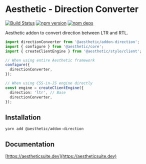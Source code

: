 # Aesthetic - Direction Converter

[![Build Status](https://github.com/aesthetic-suite/framework/workflows/Build/badge.svg)](https://github.com/aesthetic-suite/framework/actions?query=branch%3Amaster)
[![npm version](https://badge.fury.io/js/%40aesthetic%addon-direction.svg)](https://www.npmjs.com/package/@aesthetic/addon-direction)
[![npm deps](https://david-dm.org/aesthetic-suite/framework.svg?path=packages/addon-direction)](https://www.npmjs.com/package/@aesthetic/addon-direction)

Aesthetic addon to convert direction between LTR and RTL.

```ts
import directionConverter from '@aesthetic/addon-direction';
import { configure } from '@aesthetic/core';
import { createClientEngine } from '@aesthetic/style/client';

// When using entire Aesthetic framework
configure({
  directionConverter,
});

// When using CSS-in-JS engine directly
const engine = createClientEngine({
  direction: 'ltr', // Base
  directionConverter,
});
```

## Installation

```
yarn add @aesthetic/addon-direction
```

## Documentation

[https://aestheticsuite.dev](https://aestheticsuite.dev)
